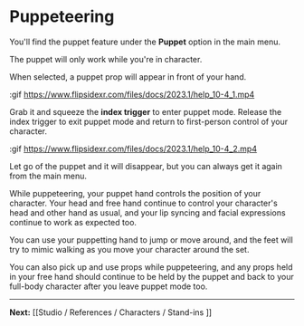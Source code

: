 # Puppeteering

You'll find the puppet feature under the **Puppet** option in the main menu.

The puppet will only work while you're in character.

When selected, a puppet prop will appear in front of your hand.

:gif https://www.flipsidexr.com/files/docs/2023.1/help_10-4_1.mp4

Grab it and squeeze the **index trigger** to enter puppet mode. Release the index trigger to exit puppet mode and return to first-person control of your character.


:gif https://www.flipsidexr.com/files/docs/2023.1/help_10-4_2.mp4

Let go of the puppet and it will disappear, but you can always get it again from the main menu.

While puppeteering, your puppet hand controls the position of your character. Your head and free hand continue to control your character's head and other hand as usual, and your lip syncing and facial expressions continue to work as expected too.

You can use your puppetting hand to jump or move around, and the feet will try to mimic
walking as you move your character around the set.

You can also pick up and use props while puppeteering, and any props held in your free hand should continue to be held by the puppet and back to your full-body character after you leave puppet mode too.

---

**Next:** [[Studio / References / Characters / Stand-ins ]]
